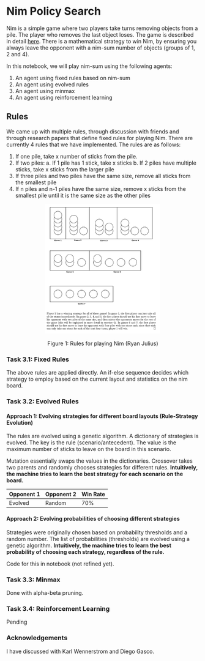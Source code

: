 # Nim Policy Search

Nim is a simple game where two players take turns removing objects from a pile. The player who removes the last object loses. The game is described in detail [here](https://en.wikipedia.org/wiki/Nim). There is a mathematical strategy to win Nim, by ensuring you always leave the opponent with a nim-sum number of objects (groups of 1, 2 and 4).

In this notebook, we will play nim-sum using the following agents:
1. An agent using fixed rules based on nim-sum
2. An agent using evolved rules
3. An agent using minmax
4. An agent using reinforcement learning

## Rules

We came up with multiple rules, through discussion with friends and through research papers that define fixed rules for playing Nim. There are currently 4 rules that we have implemented. The rules are as follows:
1. If one pile, take x number of sticks from the pile.
2. If two piles:
    a. If 1 pile has 1 stick, take x sticks
    b. If 2 piles have multiple sticks, take x sticks from the larger pile
3. If three piles and two piles have the same size, remove all sticks from the smallest pile
4. If n piles and n-1 piles have the same size, remove x sticks from the smallest pile until it is the same size as the other piles

<p align="center">
<img src="./rules.png" width="300" />
</p>
<p style="text-align: center;">Figure 1: Rules for playing Nim (Ryan Julius)</p>

### Task 3.1: Fixed Rules

The above rules are applied directly. An if-else sequence decides which strategy to employ based on the current layout and statistics on the nim board.

### Task 3.2: Evolved Rules

#### Approach 1: Evolving strategies for different board layouts (Rule-Strategy Evolution)

The rules are evolved using a genetic algorithm. A dictionary of strategies is evolved. The key is the rule (scenario/antecedent). The value is the maximum number of sticks to leave on the board in this scenario.

Mutation essentially swaps the values in the dictionaries. Crossover takes two parents and randomly chooses strategies for different rules. **Intuitively, the machine tries to learn the best strategy for each scenario on the board.**

| Opponent 1 | Opponent 2 | Win Rate |
|------------|------------|----------|
| Evolved    | Random     | 70%      |

#### Approach 2: Evolving probabilities of choosing different strategies

Strategies were originally chosen based on probability thresholds and a random number. The list of probabilities (thresholds) are evolved using a genetic algorithm. **Intuitively, the machine tries to learn the best probability of choosing each strategy, regardless of the rule.**

Code for this in notebook (not refined yet).

### Task 3.3: Minmax

Done with alpha-beta pruning.

### Task 3.4: Reinforcement Learning

Pending

### Acknowledgements

I have discussed with Karl Wennerstrom and Diego Gasco.